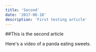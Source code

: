 ```yaml
---
title: 'Second'
date: '2017-08-10'
description: 'First testing article'
---
```


##This is the second article

Here's a video of a panda eating sweets.
